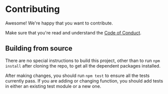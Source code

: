 Contributing
================================================================================

Awesome!  We're happy that you want to contribute.

Make sure that you're read and understand the [Code of Conduct](CODE_OF_CONDUCT.md).


Building from source
--------------------------------------------------------------------------------

There are no special instructions to build this project, other than to
run `npm install` after cloning the repo, to get all the dependent packages
installed.

After making changes, you should run `npm test` to ensure all the tests
currently pass.  If you are adding or changing function, you should add tests
in either an existing test module or a new one.
